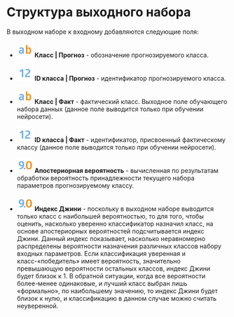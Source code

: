 # Структура выходного набора

В выходном наборе к входному добавляются следующие поля:


*  ![](/media/app/icons/datatype_18/datatype_default-01.svg) **Класс | Прогноз** - обозначение прогнозируемого класса.

*  ![](/media/app/icons/datatype_18/datatype_default-02.svg) **ID класса | Прогноз** - идентификатор прогнозируемого класса.

*  ![](/media/app/icons/datatype_18/datatype_default-01.svg) **Класс | Факт** - фактический класс. Выходное поле обучающего набора данных (данное поле выводится только при обучении нейросети).

*  ![](/media/app/icons/datatype_18/datatype_default-02.svg) **ID класса | Факт** - идентификатор, присвоенный фактическому классу (данное поле выводится только при обучении нейросети).

*  ![](/media/app/icons/datatype_18/datatype_default-03.svg) **Апостериорная вероятность** - вычисленная по результатам обработки вероятность принадлежности текущего набора параметров прогнозируемому классу.

*  ![](/media/app/icons/datatype_18/datatype_default-03.svg) **Индекс Джини** - поскольку в выходном наборе выводится только класс с наибольшей вероятностью, то для того, чтобы оценить, насколько уверенно классификатор назначил класс, на основе апостериорных вероятностей подсчитывается индекс Джини. Данный индекс показывает, насколько неравномерно распределены вероятности назначения различных классов набору входных параметров. Если классификация уверенная и класс-«победитель» имеет вероятность, значительно превышающую вероятности остальных классов, индекс Джини будет близок к 1. В обратной ситуации, когда все вероятности более-менее одинаковые, и лучший класс выбран лишь «формально», по наибольшему значению, то индекс Джини будет близок к нулю, и классификацию в данном случае можно считать неуверенной.

